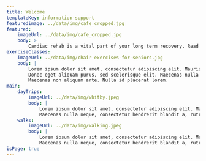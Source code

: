 ```yaml
---
title: Welcome
templateKey: information-support
featuredimage: ../data/img/cafe_cropped.jpg
featured:
    imageUrl: ../data/img/cafe_cropped.jpg
    body: >
        Cardiac rehab is a vital part of your long term recovery. Read on to find out what support we can offer you.
exerciseClasses:
    imageUrl: ../data/img/chair-exercises-for-seniors.jpg
    body: |
        Lorem ipsum dolor sit amet, consectetur adipiscing elit. Mauris tristique vulputate orci, a pretium dolor varius non.
        Donec eget aliquam purus, sed scelerisque elit. Maecenas nulla neque, consectetur hendrerit blandit a, rutrum vitae diam. 
        Maecenas non aliquam ante. Nulla id placerat lorem.
main:
    dayTrips:
        imageUrl: ../data/img/whitby.jpeg
        body: |
            Lorem ipsum dolor sit amet, consectetur adipiscing elit. Mauris tristique vulputate orci, a pretium dolor varius non. Donec eget aliquam purus, sed scelerisque elit.
            Maecenas nulla neque, consectetur hendrerit blandit a, rutrum vitae diam. Maecenas non aliquam ante. Nulla id placerat lorem.
    walks:
        imageUrl: ../data/img/walking.jpeg
        body: |
            Lorem ipsum dolor sit amet, consectetur adipiscing elit. Mauris tristique vulputate orci, a pretium dolor varius non. Donec eget aliquam purus, sed scelerisque elit.
            Maecenas nulla neque, consectetur hendrerit blandit a, rutrum vitae diam. Maecenas non aliquam ante. Nulla id placerat lorem.
isPage: true
---
```

